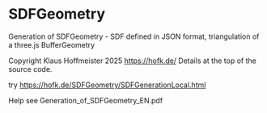# SDFGeometry
Generation of SDFGeometry - SDF defined in JSON format,  triangulation of a three.js BufferGeometry

 Copyright Klaus Hoffmeister 2025   https://hofk.de/  Details at the top of the source code. 


 try https://hofk.de/SDFGeometry/SDFGenerationLocal.html

 Help see Generation_of_SDFGeometry_EN.pdf
